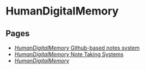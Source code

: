 # HumanDigitalMemory

## Pages
* [*HumanDigitalMemory* Github-based notes system](../memory/2095cb30-f43d-4ad0-8d98-a18d497bd613.md)
* [*HumanDigitalMemory* Note Taking Systems](../memory/a2f44dea-187a-4c2f-94ed-4bb17529847b.md)
* [*HumanDigitalMemory*](../memory/b809f4b1-6015-4b59-8e20-9a4cf7f3c47e.md)
